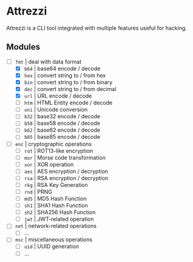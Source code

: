 # Attrezzi

Attrezzi is a CLI tool integrated with multiple features useful for hacking.

## Modules

- [ ] `fmt` | deal with data format
  - [x] `b64` | base64 encode / decode
  - [x] `hex` | convert string to / from hex
  - [x] `bin` | convert string to / from binary
  - [x] `dec` | convert string to / from decimal
  - [x] `url` | URL encode / decode
  - [ ] `htm` | HTML Entity encode / decode
  - [ ] `uni` | Unicode conversion
  - [ ] `b32` | base32 encode / decode
  - [ ] `b58` | base58 encode / decode
  - [ ] `b62` | base62 encode / decode
  - [ ] `b85` | base85 encode / decode
- [ ] `enc` | cryptographic operations
  - [ ] `rot` | ROT13-like encryption
  - [ ] `mor` | Morse code transformation
  - [ ] `xor` | XOR operation
  - [ ] `aes` | AES encryption / decryption
  - [ ] `rsa` | RSA encryption / decryption
  - [ ] `rkg` | RSA Key Generation
  - [ ] `rnd` | PRNG
  - [ ] `md5` | MD5 Hash Function
  - [ ] `sh1` | SHA1 Hash Function
  - [ ] `sh2` | SHA256 Hash Function
  - [ ] `jwt` | JWT-related operation
- [ ] `net` | network-related operations
  - [ ] ...
- [ ] `msc` | miscellaneous operations
  - [ ] `uid` | UUID generation
  - [ ] ...

